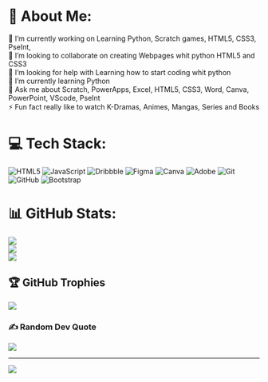 # 💫 About Me:
🔭 I’m currently working on Learning Python, Scratch games, HTML5, CSS3,  PseInt, <br>👯 I’m looking to collaborate on creating Webpages whit python HTML5 and CSS3<br>🤝 I’m looking for help with Learning how to start coding whit python  <br>🌱 I’m currently learning Python<br>💬 Ask me about Scratch, PowerApps, Excel, HTML5, CSS3, Word, Canva, PowerPoint, VScode, PseInt<br>⚡ Fun fact really like to watch K-Dramas, Animes, Mangas, Series and Books


# 💻 Tech Stack:
![HTML5](https://img.shields.io/badge/html5-%23E34F26.svg?style=for-the-badge&logo=html5&logoColor=white) ![JavaScript](https://img.shields.io/badge/javascript-%23323330.svg?style=for-the-badge&logo=javascript&logoColor=%23F7DF1E) ![Dribbble](https://img.shields.io/badge/Dribbble-EA4C89?style=for-the-badge&logo=dribbble&logoColor=white) ![Figma](https://img.shields.io/badge/figma-%23F24E1E.svg?style=for-the-badge&logo=figma&logoColor=white) ![Canva](https://img.shields.io/badge/Canva-%2300C4CC.svg?style=for-the-badge&logo=Canva&logoColor=white) ![Adobe](https://img.shields.io/badge/adobe-%23FF0000.svg?style=for-the-badge&logo=adobe&logoColor=white) ![Git](https://img.shields.io/badge/git-%23F05033.svg?style=for-the-badge&logo=git&logoColor=white) ![GitHub](https://img.shields.io/badge/github-%23121011.svg?style=for-the-badge&logo=github&logoColor=white) ![Bootstrap](https://img.shields.io/badge/bootstrap-%238511FA.svg?style=for-the-badge&logo=bootstrap&logoColor=white)
# 📊 GitHub Stats:
![](https://github-readme-stats.vercel.app/api?username=ZurisadaiR2026&theme=city_lights&hide_border=false&include_all_commits=false&count_private=false)<br/>
![](https://github-readme-streak-stats.herokuapp.com/?user=ZurisadaiR2026&theme=city_lights&hide_border=false)<br/>
![](https://github-readme-stats.vercel.app/api/top-langs/?username=ZurisadaiR2026&theme=city_lights&hide_border=false&include_all_commits=false&count_private=false&layout=compact)

## 🏆 GitHub Trophies
![](https://github-profile-trophy.vercel.app/?username=ZurisadaiR2026&theme=dark&no-frame=false&no-bg=true&margin-w=4)

### ✍️ Random Dev Quote
![](https://quotes-github-readme.vercel.app/api?type=horizontal&theme=dark)

---
[![](https://visitcount.itsvg.in/api?id=ZurisadaiR2026&icon=0&color=0)](https://visitcount.itsvg.in)

<!-- Proudly created with GPRM ( https://gprm.itsvg.in ) -->

